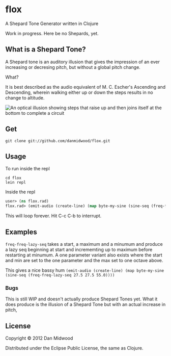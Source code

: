 # flox

A Shepard Tone Generator written in Clojure

Work in progress. Here be no Shepards, yet.

## What is a Shepard Tone?

A Shepard tone is an auditory illusion that gives the impression of an ever increasing or decresing pitch, but without a global pitch change.

What?

It is best described as the audio equivalent of M. C. Escher's Ascending and Descending, wherein walking either up or down the steps results in no change to altitude.

![An optical illusion showing steps that raise up and then joins itself at the bottom to complete a circuit](http://upload.wikimedia.org/wikipedia/en/6/66/Ascending_and_Descending.jpg "M.C. Escher's Ascending and Descending")

## Get

`git clone git://github.com/danmidwood/flox.git`

## Usage

To run inside the repl
```shell
cd flox
lein repl
```

Inside the repl
```clojure
user> (ns flox.rad)
flox.rad> (emit-audio (create-line) (map byte-my-sine (sine-seq (freq-freq-lazy-seq 55.0))))
```
This will loop forever. Hit C-c C-b to interrupt.

## Examples

`freq-freq-lazy-seq` takes a start, a maximum and a minumum and produce a lazy seq beginning at start and incrememting up to maximum before restarting at minumum. A one parameter variant also exists where the start and min are set to the one parameter and the max set to one octave above.

This gives a nice bassy hum
`(emit-audio (create-line) (map byte-my-sine (sine-seq (freq-freq-lazy-seq 27.5 27.5 55.0))))`


### Bugs

This is still WIP and doesn't actually produce Shepard Tones yet. What it does produce is the illusion of a Shepard Tone but with an actual increase in pitch,

## License

Copyright © 2012 Dan Midwood

Distributed under the Eclipse Public License, the same as Clojure.
